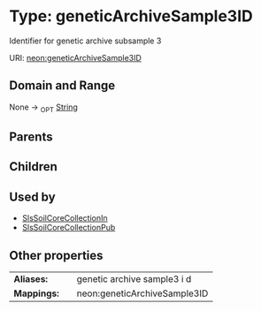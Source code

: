 
# Type: geneticArchiveSample3ID


Identifier for genetic archive subsample 3

URI: [neon:geneticArchiveSample3ID](https://data.neonscience.org/geneticArchiveSample3ID)


## Domain and Range

None ->  <sub>OPT</sub> [String](types/String.md)

## Parents


## Children


## Used by

 * [SlsSoilCoreCollectionIn](SlsSoilCoreCollectionIn.md)
 * [SlsSoilCoreCollectionPub](SlsSoilCoreCollectionPub.md)

## Other properties

|  |  |  |
| --- | --- | --- |
| **Aliases:** | | genetic archive sample3 i d |
| **Mappings:** | | neon:geneticArchiveSample3ID |

